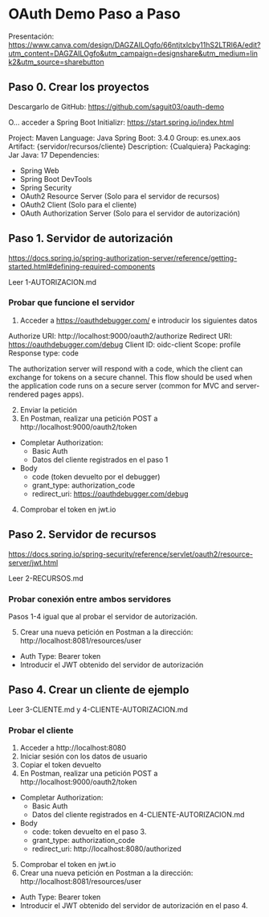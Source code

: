 # OAuth Demo Paso a Paso

Presentación: https://www.canva.com/design/DAGZAILOgfo/66ntjtxlcby11hS2LTRl6A/edit?utm_content=DAGZAILOgfo&utm_campaign=designshare&utm_medium=link2&utm_source=sharebutton

## Paso 0. Crear los proyectos

Descargarlo de GitHub: https://github.com/saguit03/oauth-demo

O... acceder a Spring Boot Initializr: https://start.spring.io/index.html

Project: Maven
Language: Java
Spring Boot: 3.4.0
Group: es.unex.aos
Artifact: {servidor/recursos/cliente}
Description: {Cualquiera}
Packaging: Jar
Java: 17
Dependencies:
- Spring Web
- Spring Boot DevTools
- Spring Security
- OAuth2 Resource Server (Solo para el servidor de recursos)
- OAuth2 Client (Solo para el cliente)
- OAuth Authorization Server (Solo para el servidor de autorización)

## Paso 1. Servidor de autorización

https://docs.spring.io/spring-authorization-server/reference/getting-started.html#defining-required-components

Leer 1-AUTORIZACION.md

### Probar que funcione el servidor

1. Acceder a https://oauthdebugger.com/ e introducir los siguientes datos

Authorize URI: http://localhost:9000/oauth2/authorize
Redirect URI: https://oauthdebugger.com/debug
Client ID: oidc-client
Scope: profile
Response type: code

The authorization server will respond with a code, which the client can exchange for tokens on a secure channel. This flow should be used when the application code runs on a secure server (common for MVC and server-rendered pages apps).

2. Enviar la petición
3. En Postman, realizar una petición POST a http://localhost:9000/oauth2/token
- Completar Authorization:
  - Basic Auth
  - Datos del cliente registrados en el paso 1
- Body
  - code (token devuelto por el debugger)
  - grant_type: authorization_code
  - redirect_uri: https://oauthdebugger.com/debug
4. Comprobar el token en jwt.io

## Paso 2. Servidor de recursos

https://docs.spring.io/spring-security/reference/servlet/oauth2/resource-server/jwt.html

Leer 2-RECURSOS.md

### Probar conexión entre ambos servidores

Pasos 1-4 igual que al probar el servidor de autorización.

5. Crear una nueva petición en Postman a la dirección: http://localhost:8081/resources/user
- Auth Type: Bearer token
- Introducir el JWT obtenido del servidor de autorización

## Paso 4. Crear un cliente de ejemplo

Leer 3-CLIENTE.md y 4-CLIENTE-AUTORIZACION.md

### Probar el cliente

1. Acceder a http://localhost:8080
2. Iniciar sesión con los datos de usuario
3. Copiar el token devuelto
4. En Postman, realizar una petición POST a http://localhost:9000/oauth2/token
- Completar Authorization:
  - Basic Auth
  - Datos del cliente registrados en 4-CLIENTE-AUTORIZACION.md
- Body
  - code: token devuelto en el paso 3.
  - grant_type: authorization_code
  - redirect_uri: http://localhost:8080/authorized
5. Comprobar el token en jwt.io
6. Crear una nueva petición en Postman a la dirección: http://localhost:8081/resources/user
- Auth Type: Bearer token
- Introducir el JWT obtenido del servidor de autorización en el paso 4.
